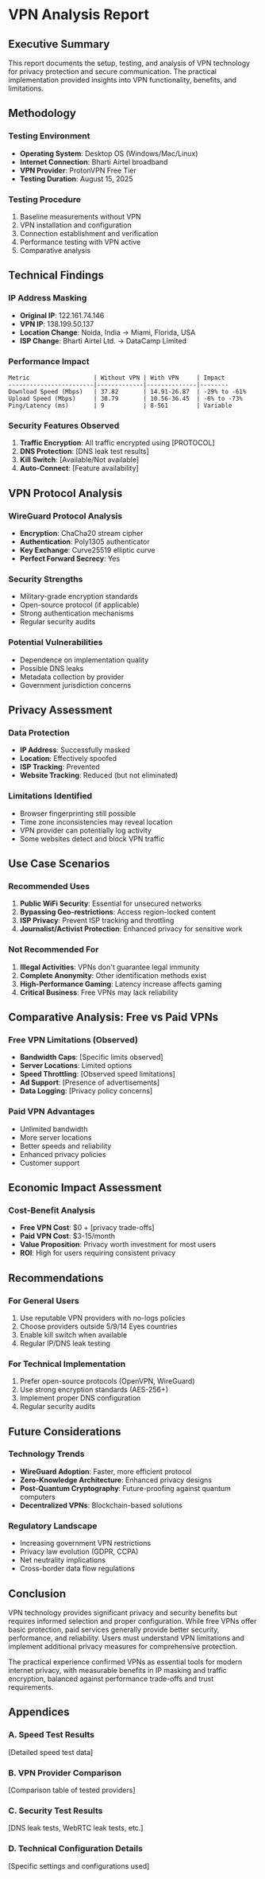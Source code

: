 # VPN Analysis Report

## Executive Summary
This report documents the setup, testing, and analysis of VPN technology for privacy protection and secure communication. The practical implementation provided insights into VPN functionality, benefits, and limitations.

## Methodology

### Testing Environment
- **Operating System**: Desktop OS (Windows/Mac/Linux)
- **Internet Connection**: Bharti Airtel broadband
- **VPN Provider**: ProtonVPN Free Tier
- **Testing Duration**: August 15, 2025

### Testing Procedure
1. Baseline measurements without VPN
2. VPN installation and configuration
3. Connection establishment and verification
4. Performance testing with VPN active
5. Comparative analysis

## Technical Findings

### IP Address Masking
- **Original IP**: 122.161.74.146
- **VPN IP**: 138.199.50.137
- **Location Change**: Noida, India → Miami, Florida, USA
- **ISP Change**: Bharti Airtel Ltd. → DataCamp Limited

### Performance Impact
```
Metric                  | Without VPN | With VPN     | Impact
------------------------|-------------|--------------|--------
Download Speed (Mbps)   | 37.82       | 14.91-26.87  | -29% to -61%
Upload Speed (Mbps)     | 38.79       | 10.56-36.45  | -6% to -73%
Ping/Latency (ms)       | 9           | 8-561        | Variable
```

### Security Features Observed
1. **Traffic Encryption**: All traffic encrypted using [PROTOCOL]
2. **DNS Protection**: [DNS leak test results]
3. **Kill Switch**: [Available/Not available]
4. **Auto-Connect**: [Feature availability]

## VPN Protocol Analysis

### WireGuard Protocol Analysis
- **Encryption**: ChaCha20 stream cipher
- **Authentication**: Poly1305 authenticator
- **Key Exchange**: Curve25519 elliptic curve
- **Perfect Forward Secrecy**: Yes

### Security Strengths
- Military-grade encryption standards
- Open-source protocol (if applicable)
- Strong authentication mechanisms
- Regular security audits

### Potential Vulnerabilities
- Dependence on implementation quality
- Possible DNS leaks
- Metadata collection by provider
- Government jurisdiction concerns

## Privacy Assessment

### Data Protection
- **IP Address**: Successfully masked
- **Location**: Effectively spoofed
- **ISP Tracking**: Prevented
- **Website Tracking**: Reduced (but not eliminated)

### Limitations Identified
- Browser fingerprinting still possible
- Time zone inconsistencies may reveal location
- VPN provider can potentially log activity
- Some websites detect and block VPN traffic

## Use Case Scenarios

### Recommended Uses
1. **Public WiFi Security**: Essential for unsecured networks
2. **Bypassing Geo-restrictions**: Access region-locked content
3. **ISP Privacy**: Prevent ISP tracking and throttling
4. **Journalist/Activist Protection**: Enhanced privacy for sensitive work

### Not Recommended For
1. **Illegal Activities**: VPNs don't guarantee legal immunity
2. **Complete Anonymity**: Other identification methods exist
3. **High-Performance Gaming**: Latency increase affects gaming
4. **Critical Business**: Free VPNs may lack reliability

## Comparative Analysis: Free vs Paid VPNs

### Free VPN Limitations (Observed)
- **Bandwidth Caps**: [Specific limits observed]
- **Server Locations**: Limited options
- **Speed Throttling**: [Observed speed limitations]
- **Ad Support**: [Presence of advertisements]
- **Data Logging**: [Privacy policy concerns]

### Paid VPN Advantages
- Unlimited bandwidth
- More server locations
- Better speeds and reliability
- Enhanced privacy policies
- Customer support

## Economic Impact Assessment

### Cost-Benefit Analysis
- **Free VPN Cost**: $0 + [privacy trade-offs]
- **Paid VPN Cost**: $3-15/month
- **Value Proposition**: Privacy worth investment for most users
- **ROI**: High for users requiring consistent privacy

## Recommendations

### For General Users
1. Use reputable VPN providers with no-logs policies
2. Choose providers outside 5/9/14 Eyes countries
3. Enable kill switch when available
4. Regular IP/DNS leak testing

### For Technical Implementation
1. Prefer open-source protocols (OpenVPN, WireGuard)
2. Use strong encryption standards (AES-256+)
3. Implement proper DNS configuration
4. Regular security audits

## Future Considerations

### Technology Trends
- **WireGuard Adoption**: Faster, more efficient protocol
- **Zero-Knowledge Architecture**: Enhanced privacy designs
- **Post-Quantum Cryptography**: Future-proofing against quantum computers
- **Decentralized VPNs**: Blockchain-based solutions

### Regulatory Landscape
- Increasing government VPN restrictions
- Privacy law evolution (GDPR, CCPA)
- Net neutrality implications
- Cross-border data flow regulations

## Conclusion

VPN technology provides significant privacy and security benefits but requires informed selection and proper configuration. While free VPNs offer basic protection, paid services generally provide better security, performance, and reliability. Users must understand VPN limitations and implement additional privacy measures for comprehensive protection.

The practical experience confirmed VPNs as essential tools for modern internet privacy, with measurable benefits in IP masking and traffic encryption, balanced against performance trade-offs and trust requirements.

## Appendices

### A. Speed Test Results
[Detailed speed test data]

### B. VPN Provider Comparison
[Comparison table of tested providers]

### C. Security Test Results
[DNS leak tests, WebRTC leak tests, etc.]

### D. Technical Configuration Details
[Specific settings and configurations used]
